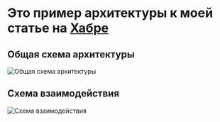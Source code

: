 # Это пример архитектуры к моей статье на [Хабре](https://habr.com/ru/post/500128/)

## Общая схема архитектуры

![ Общая схема архитектуры](https://github.com/ar2code/AndroidArchitectureSample/blob/master/docs/slide2.jpg)

## Схема взаимодействия 

![ Схема взаимодействия](https://github.com/ar2code/AndroidArchitectureSample/blob/master/docs/slide3.jpg)
